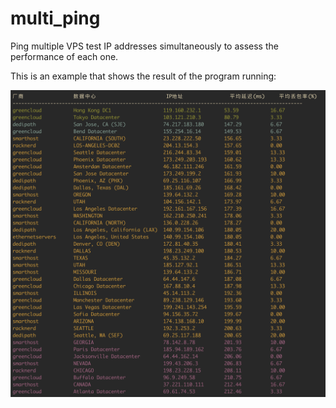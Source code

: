 # multi_ping

Ping multiple VPS test IP addresses simultaneously to assess the performance of each one.



This is an example that shows the result of the program running:



![example](./images/example.png)
